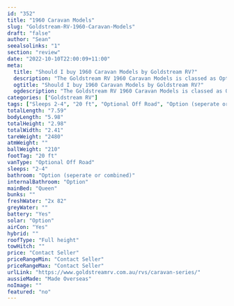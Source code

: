 ```yaml
---
id: "352"
title: "1960 Caravan Models"
slug: "Goldstream-RV-1960-Caravan-Models"
draft: "false"
author: "Sean"
seealsolinks: "1"
section: "review"
date: "2022-10-10T22:00:09+11:00"
meta:
  title: "Should I buy 1960 Caravan Models by Goldstream RV?"
  description: "The Goldstream RV 1960 Caravan Models is classed as Optional Off Road, and sleeps 2-4 people. It is Made Overseas and comes in at 20 ft. It generally has Option (seperate or combined)."
  ogtitle: "Should I buy 1960 Caravan Models by Goldstream RV?"
  ogdescription: "The Goldstream RV 1960 Caravan Models is classed as Optional Off Road, and sleeps 2-4 people. It is Made Overseas and comes in at 20 ft. It generally has Option (seperate or combined)."
categories: ["Goldstream RV"]
tags: ["Sleeps 2-4", "20 ft", "Optional Off Road", "Option (seperate or combined)", "Full height", "Price Unknown"]
totalLength: "7.59"
bodyLength: "5.98"
totalHeight: "2.98"
totalWidth: "2.41"
tareWeight: "2480"
atmWeight: ""
ballWeight: "210"
footTag: "20 ft"
vanType: "Optional Off Road"
sleeps: "2-4"
bathroom: "Option (seperate or combined)"
internalBathroom: "Option"
mainBed: "Queen"
bunks: ""
freshWater: "2x 82"
greyWater: ""
battery: "Yes"
solar: "Option"
airCon: "Yes"
hybrid: ""
roofType: "Full height"
towHitch: ""
price: "Contact Seller"
priceRangeMin: "Contact Seller"
priceRangeMax: "Contact Seller"
urlLink: "https://www.goldstreamrv.com.au/rvs/caravan-series/"
aussieMade: "Made Overseas"
noImage: ""
featured: "no"
---
```

